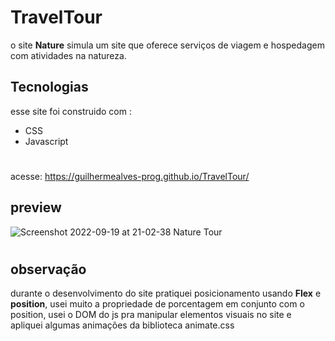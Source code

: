 # TravelTour
o site <b>Nature</b> simula um site que oferece serviços de viagem e hospedagem com atividades na natureza.

## Tecnologias
esse site foi construido com :
- CSS
- Javascript
#
acesse: https://guilhermealves-prog.github.io/TravelTour/
## preview
![Screenshot 2022-09-19 at 21-02-38 Nature Tour](https://user-images.githubusercontent.com/70963422/191139644-a6f29d9c-aefe-47fb-afb0-ea86208dc48a.png)
#
## observação
durante o desenvolvimento do site pratiquei posicionamento usando <strong>Flex</strong> e <strong>position</strong>, usei muito a propriedade de porcentagem em conjunto com o position, usei o DOM do js pra manipular elementos visuais no site e apliquei algumas animações da biblioteca animate.css
